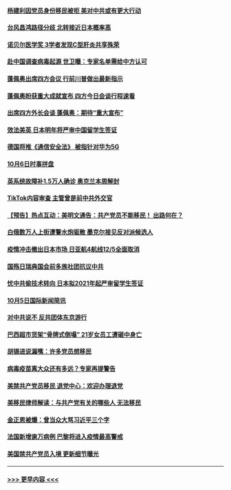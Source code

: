 #### [杨建利因党员身份移民被拒 美对中共或有更大行动](../pages/prog202/a102957042.md?t=10061502) 
#### [台风昌鸿路径分歧 北转接近日本概率高](../pages/prog202/a102956975.md?t=10061502) 
#### [诺贝尔医学奖 3学者发现C型肝炎共享殊荣](../pages/prog202/a102956952.md?t=10061502) 
#### [赴中国调查病毒起源 世卫曝：专家名单需给中方认可](../pages/prog202/a102956936.md?t=10061502) 
#### [蓬佩奥出席四方会议 行前川普做出最新指示](../pages/prog202/a102956708.md?t=10061502) 
#### [蓬佩奥盼获重大成就宣布 四方今日会谈行程速看](../pages/prog202/a102956873.md?t=10061502) 
#### [出席四方外长会谈 蓬佩奥：期待“重大宣布”](../pages/prog202/a102956622.md?t=10061502) 
#### [效法美英 日本明年将严审中国留学生签证](../pages/prog202/a102956676.md?t=10061502) 
#### [德国将推《通信安全法》 被指针对华为5G](../pages/prog202/a102956749.md?t=10061502) 
#### [10月6日时事拼盘](../pages/prog202/a102956734.md?t=10061502) 
#### [英系统故障补1.5万人确诊 奥克兰本周解封](../pages/prog202/a102956615.md?t=10061502) 
#### [TikTok内容审查 主管曾是前中共外交官](../pages/prog202/a102956620.md?t=10061502) 
#### [【预告】热点互动：美明文通告：共产党员不能移民！ 出路何在？](../pages/prog202/a102956578.md?t=10061502) 
#### [白俄数万人上街遭警水炮驱散 墨克尔接见反对派候选人](../pages/prog202/a102956568.md?t=10061502) 
#### [疫情冲击撤出日本市场 日亚航4航线12/5全面取消](../pages/prog202/a102956539.md?t=10061502) 
#### [国殇日瑞典国会前多族社团抗议中共](../pages/prog202/a102956547.md?t=10061502) 
#### [忧中共偷技术转向 日本拟2021年起严审留学生签证](../pages/prog202/a102956407.md?t=10061502) 
#### [10月5日国际新闻简讯](../pages/prog202/a102956373.md?t=10061502) 
#### [对中共说不 反共团体东京游行](../pages/prog202/a102956371.md?t=10061502) 
#### [巴西超市货架“骨牌式倒塌” 21岁女员工遭砸中身亡](../pages/prog202/a102956267.md?t=10061502) 
#### [胡锡进说漏嘴：许多党员想移民](../pages/prog202/a102956289.md?t=10061502) 
#### [病毒疫苗离大众还有多远？专家再提警告](../pages/prog202/a102956273.md?t=10061502) 
#### [美禁共产党员移民 退党中心：欢迎办理退党](../pages/prog202/a102956266.md?t=10061502) 
#### [美移民律师解读：与共产党有关的哪些人 无法移民](../pages/prog202/a102956216.md?t=10061502) 
#### [金正恩被爆：曾当众大骂习近平三个字](../pages/prog202/a102956205.md?t=10061502) 
#### [法国新增逾万病例 巴黎将进入疫情最高警戒](../pages/prog202/a102956191.md?t=10061502) 
#### [美国禁共产党员入境 更新细节曝光](../pages/prog202/a102956165.md?t=10061502) 

----
#### [ >>> 更早内容 <<< ](../indexes/prog202-earlier.md)
